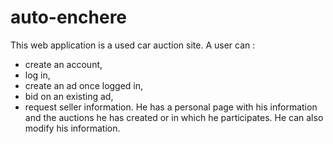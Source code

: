 # auto-enchere

This web application is a used car auction site. 
A user can :
  - create an account, 
  - log in, 
  - create an ad once logged in, 
  - bid on an existing ad, 
  - request seller information. 
He has a personal page with his information and the auctions he has created or in which he participates. He can also modify his information.
